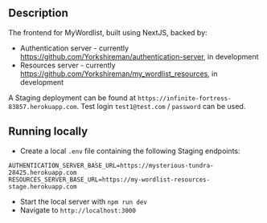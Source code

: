 ## Description
The frontend for MyWordlist, built using NextJS, backed by:
* Authentication server - currently https://github.com/Yorkshireman/authentication-server, in development
* Resources server - currently https://github.com/Yorkshireman/my_wordlist_resources, in development

A Staging deployment can be found at `https://infinite-fortress-83857.herokuapp.com`. Test login `test1@test.com` / `password` can be used.

## Running locally
* Create a local `.env` file containing the following Staging endpoints:
```
AUTHENTICATION_SERVER_BASE_URL=https://mysterious-tundra-28425.herokuapp.com
RESOURCES_SERVER_BASE_URL=https://my-wordlist-resources-stage.herokuapp.com
```
* Start the local server with `npm run dev`  
* Navigate to `http://localhost:3000`  
